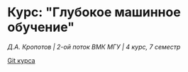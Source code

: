 # Курс: "Глубокое машинное обучение"
*Д.А. Кропотов | 2-ой поток ВМК МГУ | 4 курс, 7 семестр*

[Git курса](https://github.com/MSU-ML-COURSE/DL-COURSE-22 "Глубокое машинное обучение")
